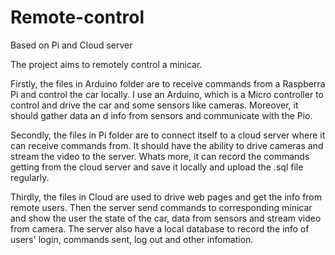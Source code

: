 # Remote-control
Based on Pi and Cloud server

The project aims to remotely control a minicar.

Firstly, the files in Arduino folder are to receive commands from a Raspberra Pi and control the car locally. I use an Arduino, which is a Micro controller to control and drive the car and some sensors like cameras. Moreover, it should gather data an d info from sensors and communicate with the Pio.

Secondly, the files in Pi folder are to connect itself to a cloud server where it can receive commands from. It should have the ability to drive cameras and  stream the video to the server. Whats more, it can record the commands getting from the cloud server and save it locally and upload the .sql file regularly.

Thirdly, the files in Cloud are used to drive web pages and get the info from remote users. Then the server send commands to corresponding minicar and show the user the state of the car, data from sensors and stream video from camera. The server also have a local database to record the info of users' login, commands sent, log out and other infomation.
